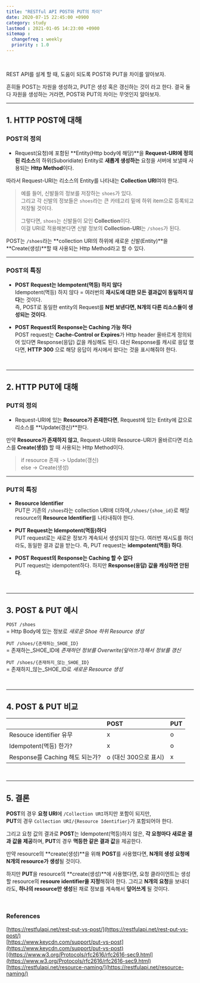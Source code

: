 ```yaml
---
title: "RESTful API POST와 PUT의 차이"
date: 2020-07-15 22:45:00 +0900
category: study
lastmod : 2021-01-05 14:23:00 +0900
sitemap :
  changefreq : weekly
  priority : 1.0
---
```


<br>

REST API를 설계 할 때, 도움이 되도록 POST와 PUT을 차이를 알아보자.  

흔히들 POST는 자원을 생성하고, PUT은 생성 혹은 갱신하는 것이 라고 한다.
결국 둘 다 자원을 생성하는 거라면, POST와 PUT의 차이는 무엇인지 알아보자.
  
---

## 1. HTTP POST에 대해

### POST의 정의

- Request(요청)에 포함된 **Entity(Http body에 해당)**을 **Request-URI에 정의된 리소스**의 하위(Suboridiate) Entity로 **새롭게 생성하는** 요청을 서버에 보낼때 사용되는 **Http Method**이다.  
  
따라서 Request-URI는 리소스의 Entity를 나타내는 **Collection URI**여야 한다.  

> 예를 들어, 신발들의 정보를 저장하는 `shoes`가 있다.  
> 그리고 각 신발의 정보들은 `shoes`라는 큰 카테고리 밑에 하위 item으로 등록되고 저장될 것이다.  
>
> 그렇다면, `shoes`는 신발들이 모인 **Collection**이다.  
> 이걸 URI로 적용해본다면 신발 정보의 **Collection-URI**는 `/shoes`가 된다.
  
POST는 `/shoes`라는 **collection URI의 하위에 새로운 신발(Entity)**을 **Create(생성)**할 때 사용되는 Http Method라고 할 수 있다.

---

### POST의 특징

+ **POST Request는 Idempotent(멱등) 하지 않다**  
Idempotent(멱등) 하지 않다 = 여러번의 **재시도에 대한 모든 결과값이 동일하지 않다**는 것이다.  
즉, POST로 동일한 entity의 Request를 **N번 보낸다면, N개의 다른 리소스들이 생성되는 것이다**.

+ **POST Request의 Response는 Caching 가능 하다**  
POST request는 **Cache-Control or Expires**가 Http header 올바르게 정의되어 있다면 Response(응답) 값을 캐싱해도 된다.
대신 Response를 캐시로 응답 했다면, **HTTP 300** 으로 해당 응답이 캐시에서 왔다는 것을 표시해줘야 한다.

<br>

---

## 2. HTTP PUT에 대해

### PUT의 정의

- Request-URI에 있는 **Resource가 존재한다면**, Request에 있는 Entity에 값으로 리소스를 **Update(갱신)**한다.  
  
만약 **Resource가 존재하지 않고**, Request-URI와 Resource-URI가 올바르다면 리소스를 **Create(생성)** 할 때 사용되는 Http Method이다.
> if resource 존재 -> Update(갱신)  
> else -> Create(생성)
  
---

### PUT의 특징

+ **Resource Identifier**  
PUT은 기존의 `/shoes`라는 collection URI에 더하여,`/shoes/{shoe_id}`로 해당 resource의 **Resource Identifier**를 나타내줘야 한다.

+ **PUT Request는 Idempotent(멱등)하다**  
PUT request로는 새로운 정보가 계속되서 생성되지 않는다. 여러번 재시도를 하더라도, 동일한 결과 값을 받는다. 즉, PUT request는 **idempotent(멱등) 하다**.

+ **POST Request의 Response는 Caching 할 수 없다**  
PUT request는 idempotent하다. 하지만 **Response(응답) 값을 캐싱하면 안된다**.

<br>

---

## 3. POST & PUT 예시

`POST /shoes`  
   = Http Body에 있는 정보로 *새로운 Shoe 하위 Resource 생성*  

`PUT /shoes/{존재하는_SHOE_ID}`  
   = 존재하는_SHOE_ID에 *존재하던 정보를 Overwrite(덮어쓰기)해서 정보를 갱신*  

`PUT /shoes/{존재하지_않는_SHOE_ID}`  
   = 존재하지_않는_SHOE_ID로 *새로운 Resource 생성*  

<br>

---

## 4. POST & PUT 비교

||POST|PUT|
|:---|:---|:---|
|Resouce identifier 유무| x | o |
|Idempotent(멱등) 한가?| x | o |
|Response를 Caching 해도 되는가?| o (대신 300으로 표시) | x |

<br>

---

## 5. 결론

**POST**의 경우 **요청 URI**에 `/Collection URI`까지만 포함이 되지만,  
**PUT**의 경우 `Collection URI/{Resource Identifier}`가 포함되어야 한다.  
  
그리고 요청 값의 결과로 **POST**는 Idempotent(멱등)하지 않은, **각 요청마다 새로운 결과 값을 제공**하며, **PUT**의 경우 **멱등한 같은 결과 값**을 제공한다.  
  
만약 resource의 **create(생성)**을 위해 **POST**를 사용했다면, **N개의 생성 요청에 N개의 resource가 생성**될 것이다.  
  
하지만 **PUT**을 resource의 **create(생성)**에 사용했다면, 요청 클라이언트는 생성할 resource의 **resoure identifier을 지정**해줘야 한다.
그리고 **N개의 요청**을 보내더라도, **하나의 resource만 생성**된 채로 정보를 계속해서 **덮어쓰게** 될 것이다.

<br>

### References

[https://restfulapi.net/rest-put-vs-post/](https://restfulapi.net/rest-put-vs-post/)  
[https://www.keycdn.com/support/put-vs-post](https://www.keycdn.com/support/put-vs-post)  
[(https://www.w3.org/Protocols/rfc2616/rfc2616-sec9.html](https://www.w3.org/Protocols/rfc2616/rfc2616-sec9.html)  
[https://restfulapi.net/resource-naming/](https://restfulapi.net/resource-naming/)  

